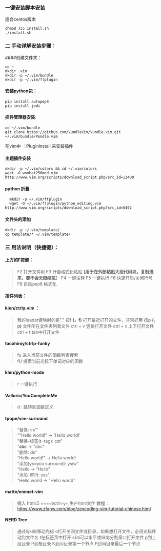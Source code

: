 ### 一键安装脚本安装 
适合centos版本
```
chmod 755 install.sh  
./install.sh
```

### 二 手动详解安装步骤：
####创建文件夹：
```
cd ~
mkdir .vim
mkdir -p ~/.vim/bundle
mkdir -p ~/.vim/ftplugin 
```

#### 安装python包：
```
pip install autopep8 
pip install jedi
```


#### 插件管理器安装:
```
cd ~/.vim/bundle
git clone https://github.com/VundleVim/Vundle.vim.git ~/.vim/bundle/Vundle.vim
```
在vim中 ：PluginInstall 来安装插件

#### 主题插件安装 
```
mkdir -p ~/.vim/colors && cd ~/.vim/colors                                    
wget -O wombat256mod.vim http://www.vim.org/scripts/download_script.php?src_id=13400 
```
#### python 折叠
```
  mkdir -p ~/.vim/ftplugin                                                      
  wget -O ~/.vim/ftplugin/python_editing.vim http://www.vim.org/scripts/download_script.php?src_id=5492
  ```
#### 文件头的添加
```
mkdir -p ~/.vim/template/  
cp template/* ~/.vim/template/  
 ```
### 三 用法说明（快捷键）：
#### 上方的F按键：
>F2 打开文件树
F3 开启格式化粘贴 **(用于在外部粘贴大段代码块，复制进来，要不会无限缩进）**
F4 一键注释
F5 一键执行
F6 快速开启/关闭行号
F8 自动pep8 格式化

#### 插件列表：
#### kien/ctrlp.vim ：

>我的leader键映射的是","
按<leader>f  **(，f)** 打开最近打开的文件，非常好用
按<leader>p **(，p)** 文件所在文件夹列表文件
ctrl + v 竖排打开文件
ctrl + x  上下打开文件
ctrl + t tab中打开文件

#### tacahiroy/ctrlp-funky
  ><leader>fu 进入当前文件的函数列表搜索                                         
  <leader>fU 搜索当前光标下单词对应的函数

#### klen/python-mode
><leader>r 一键执行

#### Valloric/YouCompleteMe
><leader>d : 跳转到函数定义

#### tpope/vim-surround
>"替换: cs"'                                                                     
 ""Hello world!" -> 'Hello world!'                                               
 "替换-标签(t=tag): cst"                                                                                                                                                     
"<a>abc</a>  -> "abc"                                                           
"删除: ds"                                                                      
"Hello world!" -> Hello world!                                                  
"添加(ys=you surround): ysiw"                                                   
 "Hello -> "Hello"                                                               
"添加-整行: yss"                                                                
 "Hello world -> "Hello world" 

#### mattn/emmet-vim
>插入 html:5 ====》ctrl+y+,生产html文件
教程：https://www.zfanw.com/blog/zencoding-vim-tutorial-chinese.html

#### NERD Tree

>通过hjkl来移动光标
o打开关闭文件或目录，如果想打开文件，必须光标移动到文件名
t在标签页中打开
s和i可以水平或纵向分割窗口打开文件
p到上层目录
P到根目录
K到同目录第一个节点
P到同目录最后一个节点 

